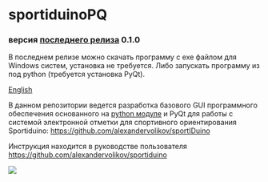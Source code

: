 ﻿# sportiduinoPQ

### версия [последнего релиза](https://github.com/alexandervolikov/SportiduinoPQ/releases) 0.1.0

В последнем релизе можно скачать программу с exe файлом для Windows систем, установка не требуется. Либо запускать программу из под python (требуется установка PyQt).

[English](https://github.com/alexandervolikov/SportiduinoPQ/blob/master/README.md)

В данном репозитории ведется разработка базового GUI программного обеспечения основанного на [python модуле](https://github.com/alexandervolikov/sportiduinoPython) и PyQt для работы с системой электронной отметки для спортивного ориентирования Sportiduino: https://github.com/alexandervolikov/sportIDuino

Инструкция находится в руководстве пользователя https://github.com/alexandervolikov/sportiduino

![](https://raw.githubusercontent.com/alexandervolikov/SportiduinoPQ/master/image/main1.JPG)